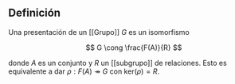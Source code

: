 
## Definición

Una presentación de un [[Grupo]] $G$ es un isomorfismo

$$
G \cong \frac{F(A)}{R}
$$

donde $A$ es un conjunto y $R$ un [[subgrupo]] de relaciones. Esto es equivalente a dar $\rho:F(A)\twoheadrightarrow G$ con $\text{ker}(\rho)=R$.

